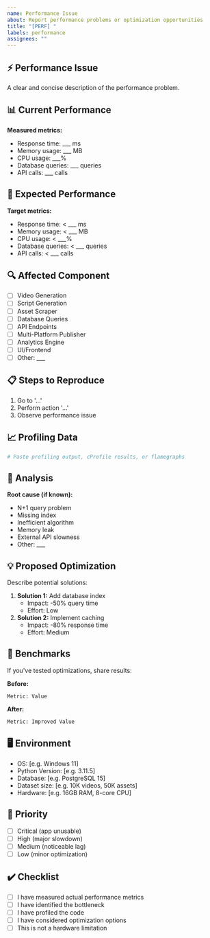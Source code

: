 ```yaml
---
name: Performance Issue
about: Report performance problems or optimization opportunities
title: "[PERF] "
labels: performance
assignees: ""
---
```


## ⚡ Performance Issue

A clear and concise description of the performance problem.

## 📊 Current Performance

**Measured metrics:**

- Response time: \_\_\_ ms
- Memory usage: \_\_\_ MB
- CPU usage: \_\_\_%
- Database queries: \_\_\_ queries
- API calls: \_\_\_ calls

## 🎯 Expected Performance

**Target metrics:**

- Response time: < \_\_\_ ms
- Memory usage: < \_\_\_ MB
- CPU usage: < \_\_\_%
- Database queries: < \_\_\_ queries
- API calls: < \_\_\_ calls

## 🔍 Affected Component

- [ ] Video Generation
- [ ] Script Generation
- [ ] Asset Scraper
- [ ] Database Queries
- [ ] API Endpoints
- [ ] Multi-Platform Publisher
- [ ] Analytics Engine
- [ ] UI/Frontend
- [ ] Other: ****\_\_\_****

## 📋 Steps to Reproduce

1. Go to '...'
2. Perform action '...'
3. Observe performance issue

## 📈 Profiling Data

```python
# Paste profiling output, cProfile results, or flamegraphs
```

## 🔬 Analysis

**Root cause (if known):**

- N+1 query problem
- Missing index
- Inefficient algorithm
- Memory leak
- External API slowness
- Other: ****\_\_\_****

## 💡 Proposed Optimization

Describe potential solutions:

1. **Solution 1:** Add database index
   - Impact: -50% query time
   - Effort: Low
2. **Solution 2:** Implement caching
   - Impact: -80% response time
   - Effort: Medium

## 🧪 Benchmarks

If you've tested optimizations, share results:

**Before:**

```
Metric: Value
```

**After:**

```
Metric: Improved Value
```

## 🖥️ Environment

- OS: [e.g. Windows 11]
- Python Version: [e.g. 3.11.5]
- Database: [e.g. PostgreSQL 15]
- Dataset size: [e.g. 10K videos, 50K assets]
- Hardware: [e.g. 16GB RAM, 8-core CPU]

## 🎯 Priority

- [ ] Critical (app unusable)
- [ ] High (major slowdown)
- [ ] Medium (noticeable lag)
- [ ] Low (minor optimization)

## ✔️ Checklist

- [ ] I have measured actual performance metrics
- [ ] I have identified the bottleneck
- [ ] I have profiled the code
- [ ] I have considered optimization options
- [ ] This is not a hardware limitation
